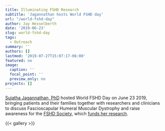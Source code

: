 ```yaml
---
title: Illuminating FSHD Research
subtitle: 'Jagannathan hosts World FSHD day'
url: "/world-fshd-day"
author: Jay Hesselberth
date: '2019-06-23'
slug: world-fshd-day 
tags:
  - Outreach 
summary: ''
authors: []
lastmod: '2019-07-27T15:07:17-06:00'
featured: no
image:
  caption: ''
  focal_point: ''
  preview_only: no
projects: []
---
```


[Sujatha Jagannathan, PhD](http://jagannathan-lab.org/) hosted World FSHD Day on June 23 2019, bringing patients and their
families together with researchers and clinicians to discuss Fascioscapular Humeral Muscular Dystrophy and raise awareness for the [FSHD Society](https://www.fshsociety.org/),
which [funds her research](https://www.fshsociety.org/wp-content/uploads/2019/03/FSHSocietyIncGrantAwards_August2018.pdf).

{{< gallery >}}
